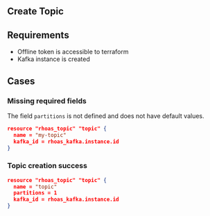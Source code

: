 ## Create Topic 
## Requirements
 - Offline token is accessible to terraform
 - Kafka instance is created 

## Cases

### Missing required fields
The field `partitions` is not defined and does not have default values.
```json
resource "rhoas_topic" "topic" {
  name = "my-topic"
  kafka_id = rhoas_kafka.instance.id
}
```

### Topic creation success
```json
resource "rhoas_topic" "topic" {
  name = "topic"
  partitions = 1
  kafka_id = rhoas_kafka.instance.id
}
```